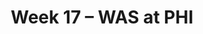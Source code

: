 ---
layout: game
title: Week 17 – WAS at PHI
season: 2020
game_id: 2020_17_WAS_PHI
away_team: WAS
home_team: PHI
---